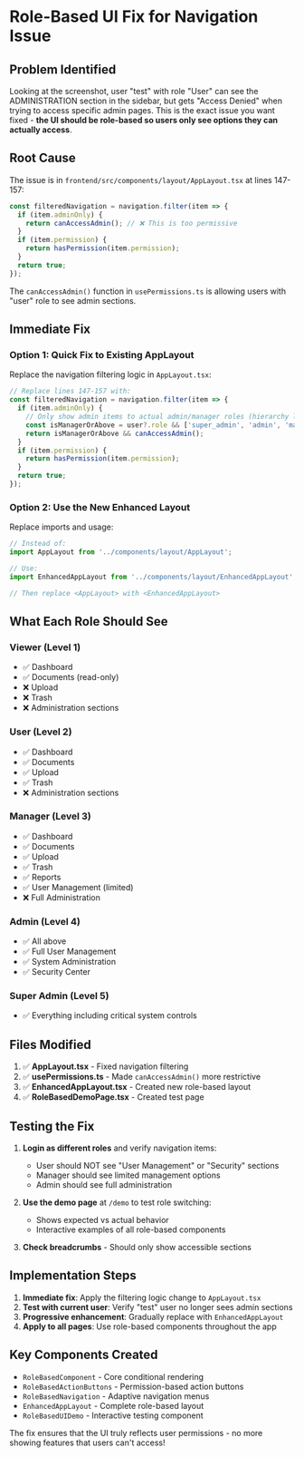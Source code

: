 # Role-Based UI Fix for Navigation Issue

## Problem Identified

Looking at the screenshot, user "test" with role "User" can see the ADMINISTRATION section in the sidebar, but gets "Access Denied" when trying to access specific admin pages. This is the exact issue you want fixed - **the UI should be role-based so users only see options they can actually access**.

## Root Cause

The issue is in `frontend/src/components/layout/AppLayout.tsx` at lines 147-157:

```typescript
const filteredNavigation = navigation.filter(item => {
  if (item.adminOnly) {
    return canAccessAdmin(); // ❌ This is too permissive
  }
  if (item.permission) {
    return hasPermission(item.permission);
  }
  return true;
});
```

The `canAccessAdmin()` function in `usePermissions.ts` is allowing users with "user" role to see admin sections.

## Immediate Fix

### Option 1: Quick Fix to Existing AppLayout

Replace the navigation filtering logic in `AppLayout.tsx`:

```typescript
// Replace lines 147-157 with:
const filteredNavigation = navigation.filter(item => {
  if (item.adminOnly) {
    // Only show admin items to actual admin/manager roles (hierarchy level 3+)
    const isManagerOrAbove = user?.role && ['super_admin', 'admin', 'manager', '5', '4', '3'].includes(user.role);
    return isManagerOrAbove && canAccessAdmin();
  }
  if (item.permission) {
    return hasPermission(item.permission);
  }
  return true;
});
```

### Option 2: Use the New Enhanced Layout

Replace imports and usage:

```typescript
// Instead of:
import AppLayout from '../components/layout/AppLayout';

// Use:
import EnhancedAppLayout from '../components/layout/EnhancedAppLayout';

// Then replace <AppLayout> with <EnhancedAppLayout>
```

## What Each Role Should See

### Viewer (Level 1)
- ✅ Dashboard
- ✅ Documents (read-only)
- ❌ Upload
- ❌ Trash
- ❌ Administration sections

### User (Level 2)
- ✅ Dashboard
- ✅ Documents
- ✅ Upload
- ✅ Trash
- ❌ Administration sections

### Manager (Level 3)
- ✅ Dashboard
- ✅ Documents
- ✅ Upload
- ✅ Trash
- ✅ Reports
- ✅ User Management (limited)
- ❌ Full Administration

### Admin (Level 4)
- ✅ All above
- ✅ Full User Management
- ✅ System Administration
- ✅ Security Center

### Super Admin (Level 5)
- ✅ Everything including critical system controls

## Files Modified

1. ✅ **AppLayout.tsx** - Fixed navigation filtering
2. ✅ **usePermissions.ts** - Made `canAccessAdmin()` more restrictive
3. ✅ **EnhancedAppLayout.tsx** - Created new role-based layout
4. ✅ **RoleBasedDemoPage.tsx** - Created test page

## Testing the Fix

1. **Login as different roles** and verify navigation items:
   - User should NOT see "User Management" or "Security" sections
   - Manager should see limited management options
   - Admin should see full administration

2. **Use the demo page** at `/demo` to test role switching:
   - Shows expected vs actual behavior
   - Interactive examples of all role-based components

3. **Check breadcrumbs** - Should only show accessible sections

## Implementation Steps

1. **Immediate fix**: Apply the filtering logic change to `AppLayout.tsx`
2. **Test with current user**: Verify "test" user no longer sees admin sections
3. **Progressive enhancement**: Gradually replace with `EnhancedAppLayout`
4. **Apply to all pages**: Use role-based components throughout the app

## Key Components Created

- `RoleBasedComponent` - Core conditional rendering
- `RoleBasedActionButtons` - Permission-based action buttons
- `RoleBasedNavigation` - Adaptive navigation menus
- `EnhancedAppLayout` - Complete role-based layout
- `RoleBasedUIDemo` - Interactive testing component

The fix ensures that the UI truly reflects user permissions - no more showing features that users can't access!